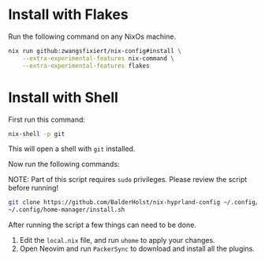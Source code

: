 # Install with Flakes
Run the following command on any NixOs machine.

```bash
nix run github:zwangsfixiert/nix-config#install \
    --extra-experimental-features nix-command \
    --extra-experimental-features flakes
```

# Install with Shell

First run this command:

```bash
nix-shell -p git
```

This will open a shell with `git` installed.

Now run the following commands:

NOTE: Part of this script requires `sudo` privileges. Please review the script before running!

```bash
git clone https://github.com/BalderHolst/nix-hyprland-config ~/.config/home-manager
~/.config/home-manager/install.sh
```

After running the script a few things can need to be done.
1. Edit the `local.nix` file, and run `uhome` to apply your changes.
2. Open Neovim and run `PackerSync` to download and install all the plugins.
